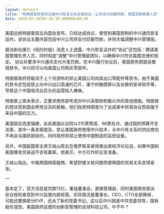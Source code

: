 ```yaml
---
layout: default
title: "特朗普政府宣布已就中兴恢复业务达成协议：公司支付巨额罚款，美国空降管理人员"
date: 2018-05-26T07:45:30.000000+08:00
---
```


美国总统特朗普周五向国会宣布，已经达成协议，使受到美国禁制的中兴通讯恢复运作。该协议主要内容包括中兴公司将支付巨额罚款，并将大幅调整中兴管理层。

据法新社援引《纽约时报》消息人士透露，中兴恢复运作的“协议”还包括：聘请美国管理负责人员，同时彻底“调整”中兴管理层团队，以确保中兴符合美国法律的规定。 协议并要求中兴通讯支付大笔罚款。在中兴履行协议后，美国商务部就会撤销禁令，中兴将可以向美国公司购买零部件。

特朗普政府将取消于上个月颁布的禁止美国公司向其出口零配件等禁令。由于美国的禁令还包括禁止向中兴出口高通的芯片，康宁的触摸屏以及谷歌的安卓软件等，导致这个中国电讯业巨头的运营陷入瘫痪。

特朗普上周末表示，正要求商务部考虑对中兴采取除制裁以外的其他措施。特朗普的想法受到国会两党议员的抵触，他们指责特朗普为了达成美中贸易协议而屈服于来自中国的压力。

美国国会态度强硬，此前美国众议院以315票赞成、66票反对，通过国防预算开支法案，其中一条发案提及，禁止美国政府使用中兴技术，与中兴有关系的供应商也不再会与国防部续约，同时政府将禁止使用中国制造的监控设备。

另外，中国副国家主席王岐山周五在俄罗斯圣彼得堡出席经济论坛说，如果中国和美国爆发贸易战不会有赢家。他表示，中方已作好应变准备。

王岐山指出，中美两国频密磋商，希望舒缓关税问题而使两国的贸易关系变得紧张。

—


基本定了，官方消息是罚款13亿，重组董事会，更换管理层，同时美国商务部派驻合规检查官到中兴监督内部经营。实际情况是董事长，CEO，CTO全部换掉，可能还要换部分EVP，还派了新的党委书记。这以后中兴就是中共党委领导，国有股份混改，美国政府监督的创新型管理的全球科技公司，牛不牛？

